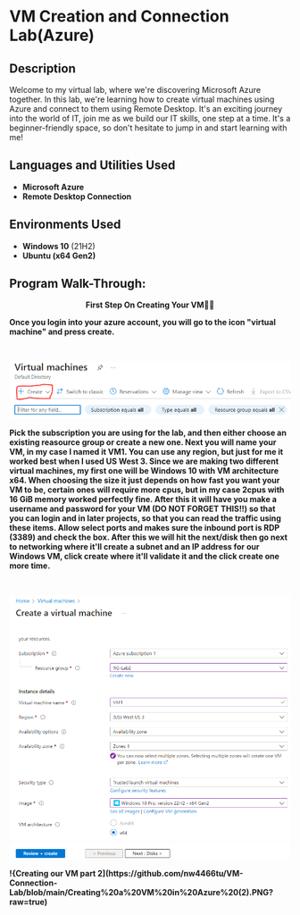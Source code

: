 <h1>VM Creation and Connection Lab(Azure)</h1>

<h2>Description</h2>
Welcome to my virtual lab, where we're discovering Microsoft Azure together. In this lab, we're learning how to create virtual machines using Azure and connect to them using Remote Desktop. It's an exciting journey into the world of IT, join me as we build our IT skills, one step at a time. It's a beginner-friendly space, so don't hesitate to jump in and start learning with me!
<br />


<h2>Languages and Utilities Used</h2>

- <b>Microsoft Azure</b> 
- <b>Remote Desktop Connection</b>

<h2>Environments Used </h2>

- <b>Windows 10</b> (21H2)
- <b>Ubuntu<b> (x64 Gen2)
<h2>Program Walk-Through:</h2>
<p align="center">
First Step On Creating Your VM👨‍💻
 
<p>
Once you login into your azure account, you will go to the icon "virtual machine" and press create. 
</p>
<br />

 ![Create Icon for VM](https://github.com/nw4466tu/VM-Connection-Lab/blob/main/Create%20VM%20icon.PNG?raw=true)
<br />
<p>
Pick the subscription you are using for the lab, and then either choose an existing reasource group or create a new one. Next you will name your VM, in my case I named it VM1. You can use any region, but just for me it worked best when I used US West 3. Since we are making two different virtual machines, my first one will be Windows 10 with VM architecture x64. When choosing the size it just depends on how fast you want your VM to be, certain ones will require more cpus, but in my case 2cpus with 16 GiB memory worked perfectly fine. After this it will have you make a username and password for your VM (DO NOT FORGET THIS!!) so that you can login and in later projects, so that you can read the traffic using these items. Allow select ports and makes sure the inbound port is RDP (3389) and check the box. After this we will hit the next/disk then go next to networking where it'll create a subnet and an IP address for our Windows VM, click create where it'll validate it and the click create one more time.
</p>
<br />

![Creating our VM](https://github.com/nw4466tu/VM-Connection-Lab/blob/main/Creating%20a%20VM%20in%20Azure.PNG?raw=true)
<br />
<p>
!{Creating our VM part 2](https://github.com/nw4466tu/VM-Connection-Lab/blob/main/Creating%20a%20VM%20in%20Azure%20(2).PNG?raw=true)
<br />
<p>
  
<br/>
<br />
<br />
<br/>
<br />
<br />
<br />
<br />
<br />
<br />
<br />
<br />
<br />
<br />
</p>

<!--
 ```diff
- text in red
+ text in green
! text in orange
# text in gray
@@ text in purple (and bold)@@
```
--!>
